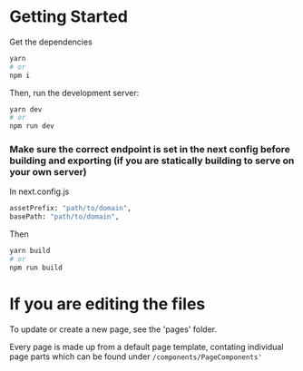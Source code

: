 # Getting Started

Get the dependencies

```bash
yarn
# or
npm i
```

Then, run the development server:

```bash
yarn dev
# or
npm run dev
```

### Make sure the correct endpoint is set in the next config before building and exporting (if you are statically building to serve on your own server)

In next.config.js

```bash
assetPrefix: "path/to/domain",
basePath: "path/to/domain",
```

Then

```bash
yarn build
# or
npm run build
```

# If you are editing the files

To update or create a new page, see the 'pages' folder.

Every page is made up from a default page template, contating individual page parts which can be found under
`/components/PageComponents'`
